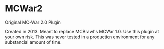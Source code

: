 # MCWar2
Original MC-War 2.0 Plugin

Created in 2013. Meant to replace MCBrawl's MCWar 1.0. 
Use this plugin at your own risk. This was never tested in a production environment for any substancial amount of time.
